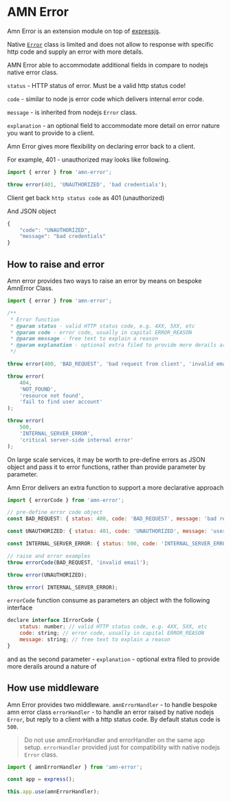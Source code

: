 # AMN Error

Amn Error is an extension module on top of [expressjs](#https://expressjs.com/).

Native [`Error`](#https://nodejs.org/api/errors.html) class is limited and does not allow to response with specific http code and supply an error with more details.

AMN Error able to accommodate additional fields in compare to nodejs native error class.

`status` - HTTP status of error. Must be a valid http status code!

`code` - similar to node js error code which delivers internal error code.

`message` - is inherited from nodejs `Error` class.

`explanation` - an optional field to accommodate more detail on error nature you want to provide to a client.

Amn Error gives more flexibility on declaring error back to a client.

For example, 401 - unauthorized may looks like following.

```javascript
import { error } from 'amn-error';

throw error(401, 'UNAUTHORIZED', 'bad credentials');
```

Client get back `http status code` as 401 (unauthorized)

And JSON object

```javascript
{
    "code": "UNAUTHORIZED",
    "message": "bad credentials"
}
```

## How to raise and error

Amn error provides two ways to raise an error by means on bespoke AmnError Class.

```javascript
import { error } from 'amn-error';

/**
 * Error function
 * @param status - valid HTTP status code, e.g. 4XX, 5XX, etc
 * @param code - error code, usually in capital ERROR_REASON
 * @param message - free text to explain a reason
 * @param explanation - optional extra filed to provide more derails around a nature of an error
 */

throw error(400, 'BAD_REQUEST', 'bad request from client', 'invalid email');

throw error(
    404,
    'NOT_FOUND',
    'resource not found',
    'fail to find user account'
);

throw error(
    500,
    'INTERNAL_SERVER_ERROR',
    'critical server-side internal error'
);
```

On large scale services, it may be worth to pre-define errors as JSON object and pass it to error functions, rather than provide parameter by parameter.

Amn Error delivers an extra function to support a more declarative approach

```javascript
import { errorCode } from 'amn-error';

// pre-define error code object
const BAD_REQUEST: { status: 400, code: 'BAD_REQUEST', message: 'bad request from client' };

const UNAUTHORIZED: { status: 401, code: 'UNAUTHORIZED', message: 'user is not authorized' }

const INTERNAL_SERVER_ERROR: { status: 500, code: 'INTERNAL_SERVER_ERROR', message: 'critical server-side internal error' }

// raise and error examples
throw errorCode(BAD_REQUEST, 'invalid email');

throw error(UNAUTHORIZED);

throw error( INTERNAL_SERVER_ERROR);
```

`errorCode` function consume as parameters an object with the following interface

```javascript
declare interface IErrorCode {
    status: number; // valid HTTP status code, e.g. 4XX, 5XX, etc
    code: string; // error code, usually in capital ERROR_REASON
    message: string; // free text to explain a reason
}
```

and as the second parameter - `explanation` - optional extra filed to provide more derails around a nature of

## How use middleware

Amn Error provides two middleware.
`amnErrorHandler` - to handle bespoke amn error class
`errorHandler` - to handle an error raised by native nodejs `Error`, but reply to a client with a http status code. By default status code is `500`.

> Do not use amnErrorHandler and errorHandler on the same app setup. `errorHandler` provided just for compatibility with native nodejs `Error` class.

```javascript
import { amnErrorHandler } from 'amn-error';

const app = express();

this.app.use(amnErrorHandler);
```
